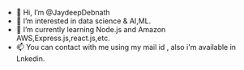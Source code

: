 - 👋 Hi, I’m @JaydeepDebnath
- 👀 I’m interested in data science & AI,ML.
- 🌱 I’m currently learning Node.js and Amazon AWS,Express.js,react.js,etc.
- 📫 You can contact with me using my mail id , also i'm available in Lnkedin.

<!---
JaydeepDebnath/JaydeepDebnath is a ✨ special ✨ repository because its `README.md` (this file) appears on your GitHub profile.
You can click the Preview link to take a look at your changes.
--->

